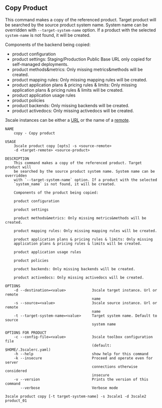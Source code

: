 ## Copy Product

This command makes a copy of the referenced product.
Target product will be searched by the source product system name.
System name can be overridden with `--target-system-name` option.
If a product with the selected `system-name` is not found, it will be created.

Components of the backend being copied:
* product configuration
* product settings: Staging/Production Public Base URL only copied for self-managed deployments.
* product methods&metrics: Only missing metrics&methods will be created.
* product mapping rules: Only missing mapping rules will be created.
* product application plans & pricing rules & limits: Only missing application plans & pricing rules & limits will be created.
* product application usage rules
* product policies
* product backends: Only missing backends will be created.
* product activedocs: Only missing activedocs will be created.

3scale instances can be either a [URL](docs/remotes.md#remote-urls) or the name of a [remote](docs/remotes.md).

```shell
NAME
    copy - Copy product

USAGE
    3scale product copy [opts] -s <source-remote>
    -d <target-remote> <source-product>

DESCRIPTION
    This command makes a copy of the referenced product. Target product will
    be searched by the source product system name. System name can be overridden
    with `--target-system-name` option. If a product with the selected
    `system_name` is not found, it will be created.

    Components of the product being copied:

    product configuration

    product settings

    product methods&metrics: Only missing metrics&methods will be created.

    product mapping rules: Only missing mapping rules will be created.

    product application plans & pricing rules & limits: Only missing
    application plans & pricing rules & limits will be created.

    product application usage rules

    product policies

    product backends: Only missing backends will be created.

    product activedocs: Only missing activedocs will be created.

OPTIONS
    -d --destination=<value>            3scale target instance. Url or remote
                                        name
    -s --source=<value>                 3scale source instance. Url or remote
                                        name
    -t --target-system-name=<value>     Target system name. Default to source
                                        system name

OPTIONS FOR PRODUCT
    -c --config-file=<value>            3scale toolbox configuration file
                                        (default: $HOME/.3scalerc.yaml)
    -h --help                           show help for this command
    -k --insecure                       Proceed and operate even for server
                                        connections otherwise considered
                                        insecure
    -v --version                        Prints the version of this command
       --verbose                        Verbose mode

```

```shell
3scale product copy [-t target-system-name] -s 3scale1 -d 3scale2 product_01
```
